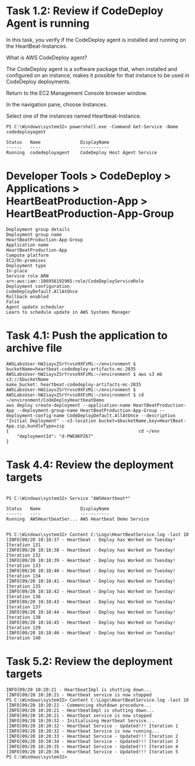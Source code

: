 

# Task 1.2: Review if CodeDeploy Agent is running

In this task, you verify if the CodeDeploy agent is installed and running on the HeartBeat-Instances.

What is AWS CodeDeploy agent?

The CodeDeploy agent is a software package that, when installed and configured on an instance, makes it possible for that instance to be used in CodeDeploy deployments.

Return to the EC2 Management Console browser window.

In the navigation pane, choose Instances.

Select one of the instances named Heartbeat-Instance.


```
PS C:\Windows\system32> powershell.exe -Command Get-Service -Name codedeployagent

Status   Name               DisplayName
------   ----               -----------
Running  codedeployagent    CodeDeploy Host Agent Service
```


# Developer Tools > CodeDeploy > Applications >  HeartBeatProduction-App > HeartBeatProduction-App-Group

```
Deployment group details
Deployment group name
HeartBeatProduction-App-Group
Application name
HeartBeatProduction-App
Compute platform
EC2/On-premises
Deployment type
In-place
Service role ARN
arn:aws:iam::106956192965:role/CodeDeployServiceRole
Deployment configuration
CodeDeployDefault.AllAtOnce
Rollback enabled
False
Agent update scheduler
Learn to schedule update in AWS Systems Manager 
```

# Task 4.1: Push the application to archive file

```
AWSLabsUser-hW2iayvZSrYrvso9XFzMi:~/environment $ bucketName=heartbeat-codedeploy-artifacts-mc-2035
AWSLabsUser-hW2iayvZSrYrvso9XFzMi:~/environment $ aws s3 mb s3://$bucketName
make_bucket: heartbeat-codedeploy-artifacts-mc-2035
AWSLabsUser-hW2iayvZSrYrvso9XFzMi:~/environment $
AWSLabsUser-hW2iayvZSrYrvso9XFzMi:~/environment $ cd ~/environment/CodeDeployHeartbeatDemo
aws deploy create-deployment --application-name HeartBeatProduction-App --deployment-group-name HeartBeatProduction-App-Group --deployment-config-name CodeDeployDefault.AllAtOnce --description "Initial Deployment" --s3-location bucket=$bucketName,key=HeartBeat-App.zip,bundleType=zip
{                                                 cd ~/env
    "deploymentId": "d-PWE8KPZ67"
}

```



# Task 4.4: Review the deployment targets

```

PS C:\Windows\system32> Service "AWSHeartbeat*"

Status   Name               DisplayName
------   ----               -----------
Running  AWSHeartbeatSer... AWS Heartbeat Demo Service


PS C:\Windows\system32> Content C:\Logs\HeartBeatService.log -last 10
[INFO]09/20 10:18:37 - Heartbeat - Deploy has Worked on Tuesday! Iteration 131
[INFO]09/20 10:18:38 - Heartbeat - Deploy has Worked on Tuesday! Iteration 132
[INFO]09/20 10:18:39 - Heartbeat - Deploy has Worked on Tuesday! Iteration 133
[INFO]09/20 10:18:40 - Heartbeat - Deploy has Worked on Tuesday! Iteration 134
[INFO]09/20 10:18:41 - Heartbeat - Deploy has Worked on Tuesday! Iteration 135
[INFO]09/20 10:18:42 - Heartbeat - Deploy has Worked on Tuesday! Iteration 136
[INFO]09/20 10:18:43 - Heartbeat - Deploy has Worked on Tuesday! Iteration 137
[INFO]09/20 10:18:44 - Heartbeat - Deploy has Worked on Tuesday! Iteration 138
[INFO]09/20 10:18:45 - Heartbeat - Deploy has Worked on Tuesday! Iteration 139
[INFO]09/20 10:18:46 - Heartbeat - Deploy has Worked on Tuesday! Iteration 140
```


# Task 5.2: Review the deployment targets

```
INFO]09/20 10:20:21 - HeartbeatImpl is shutting down...
[INFO]09/20 10:20:21 - Heartbeat service is now stopped
PS C:\Windows\system32> Content C:\Logs\HeartBeatService.log -last 10
[INFO]09/20 10:20:21 - Commencing shutdown procedure...
[INFO]09/20 10:20:21 - HeartbeatImpl is shutting down...
[INFO]09/20 10:20:21 - Heartbeat service is now stopped
[INFO]09/20 10:20:32 - Initialising Heartbeat Service...
[INFO]09/20 10:20:32 - Heartbeat Service - Updated!!! Iteration 1
[INFO]09/20 10:20:32 - Heartbeat Service is now running...
[INFO]09/20 10:20:33 - Heartbeat Service - Updated!!! Iteration 2
[INFO]09/20 10:20:34 - Heartbeat Service - Updated!!! Iteration 3
[INFO]09/20 10:20:35 - Heartbeat Service - Updated!!! Iteration 4
[INFO]09/20 10:20:36 - Heartbeat Service - Updated!!! Iteration 5
PS C:\Windows\system32>
```
